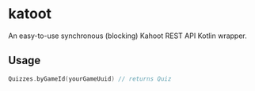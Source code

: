 # katoot
An easy-to-use synchronous (blocking) Kahoot REST API Kotlin wrapper.

## Usage
```kt
Quizzes.byGameId(yourGameUuid) // returns Quiz
```
